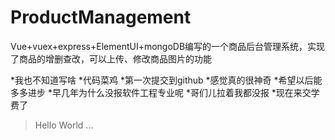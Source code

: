 # ProductManagement
Vue+vuex+express+ElementUI+mongoDB编写的一个商品后台管理系统，实现了商品的增删查改，可以上传、修改商品图片的功能

*我也不知道写啥
*代码菜鸡
*第一次提交到github
*感觉真的很神奇
*希望以后能多多进步
*早几年为什么没报软件工程专业呢
*哥们儿拉着我都没报
*现在来交学费了
>Hello World
>...
